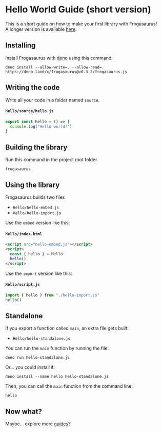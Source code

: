  # Hello World Guide (short version)
This is a short guide on how to make your first library with Frogasaurus!<br>
A longer version is available [here](hello-world-long.md).

## Installing
Install Frogasaurus with [deno](https://deno.land) using this command:
```
deno install --allow-write=. --allow-read=. https://deno.land/x/frogasaurus@v0.3.2/frogasaurus.js
```

## Writing the code
Write all your code in a folder named `source`.<br>

#### `Hello/source/hello.js`
```js
export const hello = () => {
  console.log("Hello world!")
}
```

## Building the library
Run this command in the project root folder.
```
frogasaurus
```

## Using the library
Frogasaurus builds two files
* `Hello/hello-embed.js`
* `Hello/hello-import.js`

Use the `embed` version like this:
#### `Hello/index.html`
```html
<script src="hello-embed.js"></script>
<script>
  const { hello } = Hello
  hello()
</script>
```

Use the `import` version like this:
#### `Hello/script.js`
```js
import { hello } from "./hello-import.js"
hello()
```

## Standalone
If you export a function called `main`, an extra file gets built:<br>
* `Hello/hello-standalone.js`

You can run the `main` function by running the file:<br>
```
deno run hello-standalone.js
```

Or... you could install it:<br>
```
deno install --name hello hello-standalone.js
```

Then, you can call the `main` function from the command line:
```
hello
```

## Now what?
Maybe... explore more [guides](guides.md)?
